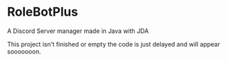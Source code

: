 # RoleBotPlus
A Discord Server manager made in Java with JDA

This project isn't finished or empty the code is just delayed and will appear sooooooon.
